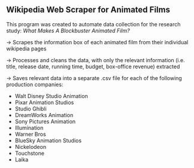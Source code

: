 ## Wikipedia Web Scraper for Animated Films 

This program was created to automate data collection for the research study:
*What Makes A Blockbuster Animated Film?*

<p>→ Scrapes the information box of each animated film from their individual wikipedia pages <br />
<p>→ Processes and cleans the data, with only the relevant information (i.e. title, release date, running time, budget, box-office revenue) extracted <br />
<p>→ Saves relevant data into a separate .csv file for each of the following production companies: <br />
  
  * Walt Disney Studio Animation
  * Pixar Animation Studios
  * Studio Ghibli
  * DreamWorks Animation
  * Sony Pictures Animation
  * Illumination
  * Warner Bros
  * BlueSky Animation Studios
  * Nickelodeon
  * Touchstone
  * Laika

